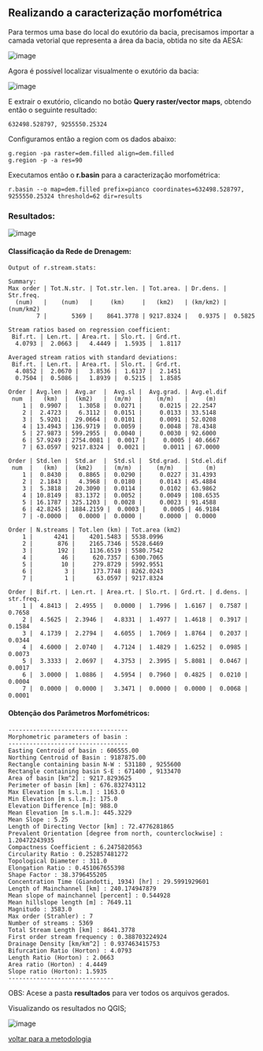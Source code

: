 ## Realizando a caracterização morfométrica

Para termos uma base do local do exutório da bacia, precisamos importar a camada vetorial que representa a área da bacia, obtida no site da AESA:

![image](img/15.png)

Agora é possível localizar visualmente o exutório da bacia:

![image](img/16.png)

E extrair o exutório, clicando no botão **Query raster/vector maps**, obtendo então o seguinte resultado:

```
632498.528797, 9255550.25324
```

Configuramos então a region com os dados abaixo:

```
g.region -pa raster=dem.filled align=dem.filled
g.region -p -a res=90 
```

Executamos então o **r.basin** para a caracterização morfométrica:

```
r.basin --o map=dem.filled prefix=pianco coordinates=632498.528797, 9255550.25324 threshold=62 dir=results
```

### Resultados:


![image](img/17.png)

#### Classificação da Rede de Drenagem:

```
Output of r.stream.stats: 

Summary:
Max order | Tot.N.str. | Tot.str.len. | Tot.area. | Dr.dens. | Str.freq. 
  (num)   |    (num)   |     (km)     |   (km2)   | (km/km2) | (num/km2) 
        7 |       5369 |    8641.3778 | 9217.8324 |   0.9375 |  0.5825 

Stream ratios based on regression coefficient:
 Bif.rt. | Len.rt. | Area.rt. | Slo.rt. | Grd.rt. 
  4.0793 |  2.0663 |   4.4449 |  1.5935 |  1.8117

Averaged stream ratios with standard deviations:
 Bif.rt. | Len.rt. | Area.rt. | Slo.rt. | Grd.rt. 
  4.0852 |  2.0670 |   3.8536 |  1.6137 |  2.1451
  0.7504 |  0.5086 |   1.8939 |  0.5215 |  1.8585

Order | Avg.len |  Avg.ar  |  Avg.sl |  Avg.grad. | Avg.el.dif
 num  |   (km)  |  (km2)   |  (m/m)  |    (m/m)   |     (m)   
    1 |  0.9907 |   1.3058 |  0.0271 |     0.0215 | 22.2547
    2 |  2.4723 |   6.3112 |  0.0151 |     0.0133 | 33.5148
    3 |  5.9201 |  29.0664 |  0.0101 |     0.0091 | 52.0208
    4 | 13.4943 | 136.9719 |  0.0059 |     0.0048 | 78.4348
    5 | 27.9873 | 599.2955 |  0.0040 |     0.0030 | 92.6000
    6 | 57.9249 | 2754.0081 |  0.0017 |     0.0005 | 40.6667
    7 | 63.0597 | 9217.8324 |  0.0021 |     0.0011 | 67.0000

Order | Std.len |  Std.ar  |  Std.sl |  Std.grad. | Std.el.dif
 num  |   (km)  |  (km2)   |  (m/m)  |    (m/m)   |     (m)   
    1 |  0.8430 |   0.8865 |  0.0290 |     0.0227 | 31.4393
    2 |  2.1843 |   4.3968 |  0.0180 |     0.0143 | 45.4884
    3 |  5.3818 |  20.3090 |  0.0114 |     0.0102 | 63.9862
    4 | 10.8149 |  83.1372 |  0.0052 |     0.0049 | 108.6535
    5 | 16.1787 | 325.1203 |  0.0028 |     0.0023 | 91.4588
    6 | 42.8245 | 1884.2159 |  0.0003 |     0.0005 | 46.9184
    7 | -0.0000 |   0.0000 |  0.0000 |     0.0000 |  0.0000

Order | N.streams | Tot.len (km) | Tot.area (km2)
    1 |      4241 |    4201.5483 | 5538.0996
    2 |       876 |    2165.7346 | 5528.6469
    3 |       192 |    1136.6519 | 5580.7542
    4 |        46 |     620.7357 | 6300.7065
    5 |        10 |     279.8729 | 5992.9551
    6 |         3 |     173.7748 | 8262.0243
    7 |         1 |      63.0597 | 9217.8324

Order | Bif.rt. | Len.rt. | Area.rt. | Slo.rt. | Grd.rt. | d.dens. | str.freq.
    1 |  4.8413 |  2.4955 |   0.0000 |  1.7996 |  1.6167 |  0.7587 |  0.7658
    2 |  4.5625 |  2.3946 |   4.8331 |  1.4977 |  1.4618 |  0.3917 |  0.1584
    3 |  4.1739 |  2.2794 |   4.6055 |  1.7069 |  1.8764 |  0.2037 |  0.0344
    4 |  4.6000 |  2.0740 |   4.7124 |  1.4829 |  1.6252 |  0.0985 |  0.0073
    5 |  3.3333 |  2.0697 |   4.3753 |  2.3995 |  5.8081 |  0.0467 |  0.0017
    6 |  3.0000 |  1.0886 |   4.5954 |  0.7960 |  0.4825 |  0.0210 |  0.0004
    7 |  0.0000 |  0.0000 |   3.3471 |  0.0000 |  0.0000 |  0.0068 |  0.0001

```

#### Obtenção dos Parâmetros Morfométricos:

```
----------------------------------
Morphometric parameters of basin :
----------------------------------
Easting Centroid of basin : 606555.00
Northing Centroid of Basin : 9187875.00
Rectangle containing basin N-W : 531180 , 9255600
Rectangle containing basin S-E : 671400 , 9133470
Area of basin [km^2] : 9217.8293625
Perimeter of basin [km] : 676.832743112
Max Elevation [m s.l.m.] : 1163.0
Min Elevation [m s.l.m.]: 175.0
Elevation Difference [m]: 988.0
Mean Elevation [m s.l.m.]: 445.3229
Mean Slope : 5.25
Length of Directing Vector [km] : 72.4776281865
Prevalent Orientation [degree from north, counterclockwise] : 1.20472243935
Compactness Coefficient : 6.2475820563
Circularity Ratio : 0.252857481272
Topological Diameter : 311.0
Elongation Ratio : 0.451067655398
Shape Factor : 38.3796455205
Concentration Time (Giandotti, 1934) [hr] : 29.5991929601
Length of Mainchannel [km] : 240.174947879
Mean slope of mainchannel [percent] : 0.544928
Mean hillslope length [m] : 7649.11
Magnitudo : 3583.0
Max order (Strahler) : 7
Number of streams : 5369
Total Stream Length [km] : 8641.3778
First order stream frequency : 0.388703224924
Drainage Density [km/km^2] : 0.937463415753
Bifurcation Ratio (Horton) : 4.0793
Length Ratio (Horton) : 2.0663
Area ratio (Horton) : 4.4449
Slope ratio (Horton): 1.5935
------------------------------

```

OBS: Acese a pasta **resultados** para ver todos os arquivos gerados.

Visualizando os resultados no QGIS;

![image](img/20.png)

[voltar para a metodologia][0]

[0]:metodologia.md